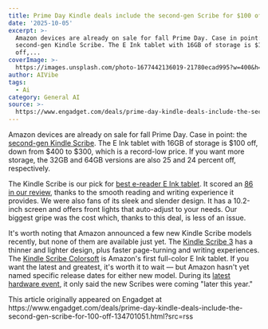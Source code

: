 ```yaml
---
title: Prime Day Kindle deals include the second-gen Scribe for $100 off
date: '2025-10-05'
excerpt: >-
  Amazon devices are already on sale for fall Prime Day. Case in point: the
  second-gen Kindle Scribe. The E Ink tablet with 16GB of storage is $100
  off,...
coverImage: >-
  https://images.unsplash.com/photo-1677442136019-21780ecad995?w=400&h=200&fit=crop&auto=format
author: AIVibe
tags:
  - Ai
category: General AI
source: >-
  https://www.engadget.com/deals/prime-day-kindle-deals-include-the-second-gen-scribe-for-100-off-134701051.html?src=rss
---
```

<p>Amazon devices are already on sale for fall Prime Day. Case in point: the <a data-i13n="elm:affiliate_link;sellerN:Amazon;elmt:;cpos:1;pos:1" href="https://shopping.yahoo.com/rdlw?merchantId=66ea567a-c987-4c2e-a2ff-02904efde6ea&amp;itemId=amazon_B0CZ9VFQ2P&amp;siteId=us-engadget&amp;pageId=1p-autolink&amp;contentUuid=1cd05003-3542-4316-b28e-5f3665e9aa97&amp;featureId=text-link&amp;merchantName=Amazon&amp;linkText=second-gen+Kindle+Scribe&amp;custData=eyJzb3VyY2VOYW1lIjoiV2ViLURlc2t0b3AtVmVyaXpvbiIsImxhbmRpbmdVcmwiOiJodHRwczovL3d3dy5hbWF6b24uY29tL2RwL0IwQ1o5VkZRMlA_dGFnPWdkZ3QwYy0yMCIsImNvbnRlbnRVdWlkIjoiMWNkMDUwMDMtMzU0Mi00MzE2LWIyOGUtNWYzNjY1ZTlhYTk3Iiwib3JpZ2luYWxVcmwiOiJodHRwczovL3d3dy5hbWF6b24uY29tL2RwL0IwQ1o5VkZRMlAiLCJkeW5hbWljQ2VudHJhbFRyYWNraW5nSWQiOnRydWUsInNpdGVJZCI6InVzLWVuZ2FkZ2V0IiwicGFnZUlkIjoiMXAtYXV0b2xpbmsiLCJmZWF0dXJlSWQiOiJ0ZXh0LWxpbmsifQ&amp;signature=AQAAAbW7QNIOUyfsIIS_tPgNm2umMsPkdRkByO7urxvIizVV&amp;gcReferrer=https%3A%2F%2Fwww.amazon.com%2Fdp%2FB0CZ9VFQ2P" class="rapid-with-clickid" data-original-link="https://www.amazon.com/dp/B0CZ9VFQ2P?th=1">second-gen Kindle Scribe</a>. The E Ink tablet with 16GB of storage is $100 off, down from $400 to $300, which is a record-low price. If you want more storage, the 32GB and 64GB versions are also 25 and 24 percent off, respectively.</p> 
<p>The Kindle Scribe is our pick for <a data-i13n="cpos:2;pos:1" href="https://www.engadget.com/mobile/tablets/best-e-ink-tablet-130037939.html">best e-reader E Ink tablet</a>. It scored an <a data-i13n="cpos:3;pos:1" href="https://www.engadget.com/mobile/tablets/kindle-scribe-2-review-in-progress-is-slightly-useful-ai-worth-the-extra-cash-140018638.html">86 in our review</a>, thanks to the smooth reading and writing experience it provides. We were also fans of its sleek and slender design. It has a 10.2-inch screen and offers front lights that auto-adjust to your needs. Our biggest gripe was the cost which, thanks to this deal, is less of an issue.</p> <span id="end-legacy-contents"></span> 
<p> <core-commerce id="54ba9a3e0d34402f87078af616fa57e3" data-type="product-list" data-original-url="https://www.amazon.com/dp/B0CZ9VFQ2P?th=1"></core-commerce></p> 
<p>It's worth noting that Amazon announced a few new Kindle Scribe models recently, but none of them are available just yet. The <a data-i13n="elm:affiliate_link;sellerN:Amazon;elmt:;cpos:4;pos:1" href="https://shopping.yahoo.com/rdlw?merchantId=66ea567a-c987-4c2e-a2ff-02904efde6ea&amp;itemId=amazon_B0FC1ZS9QZ&amp;siteId=us-engadget&amp;pageId=1p-autolink&amp;contentUuid=1cd05003-3542-4316-b28e-5f3665e9aa97&amp;featureId=text-link&amp;merchantName=Amazon&amp;linkText=Kindle+Scribe+3&amp;custData=eyJzb3VyY2VOYW1lIjoiV2ViLURlc2t0b3AtVmVyaXpvbiIsImxhbmRpbmdVcmwiOiJodHRwczovL3d3dy5hbWF6b24uY29tL2RwL0IwRkMxWlM5UVo_dGFnPWdkZ3QwYy0yMCIsImNvbnRlbnRVdWlkIjoiMWNkMDUwMDMtMzU0Mi00MzE2LWIyOGUtNWYzNjY1ZTlhYTk3Iiwib3JpZ2luYWxVcmwiOiJodHRwczovL3d3dy5hbWF6b24uY29tL2RwL0IwRkMxWlM5UVoiLCJkeW5hbWljQ2VudHJhbFRyYWNraW5nSWQiOnRydWUsInNpdGVJZCI6InVzLWVuZ2FkZ2V0IiwicGFnZUlkIjoiMXAtYXV0b2xpbmsiLCJmZWF0dXJlSWQiOiJ0ZXh0LWxpbmsifQ&amp;signature=AQAAAViCXK0UBNikc8e3-H-l9awXOFw7ssIZ9-yG9x6iYxJW&amp;gcReferrer=https%3A%2F%2Fwww.amazon.com%2Fdp%2FB0FC1ZS9QZ" class="rapid-with-clickid" data-original-link="https://www.amazon.com/dp/B0FC1ZS9QZ?ref_=amzdv_esc_bn_clk_211781237011_2-Kindle-ESC_d_B0FC1ZS9QZ_1&amp;th=1">Kindle Scribe 3</a> has a thinner and lighter design, plus faster page-turning and writing experiences. The <a data-i13n="elm:affiliate_link;sellerN:Amazon;elmt:;cpos:5;pos:1" href="https://shopping.yahoo.com/rdlw?merchantId=66ea567a-c987-4c2e-a2ff-02904efde6ea&amp;itemId=amazon_B0FC1WNVMX&amp;siteId=us-engadget&amp;pageId=1p-autolink&amp;contentUuid=1cd05003-3542-4316-b28e-5f3665e9aa97&amp;featureId=text-link&amp;merchantName=Amazon&amp;linkText=Kindle+Scribe+Colorsoft&amp;custData=eyJzb3VyY2VOYW1lIjoiV2ViLURlc2t0b3AtVmVyaXpvbiIsImxhbmRpbmdVcmwiOiJodHRwczovL3d3dy5hbWF6b24uY29tL2RwL0IwRkMxV05WTVg_dGFnPWdkZ3QwYy0yMCIsImNvbnRlbnRVdWlkIjoiMWNkMDUwMDMtMzU0Mi00MzE2LWIyOGUtNWYzNjY1ZTlhYTk3Iiwib3JpZ2luYWxVcmwiOiJodHRwczovL3d3dy5hbWF6b24uY29tL2RwL0IwRkMxV05WTVgiLCJkeW5hbWljQ2VudHJhbFRyYWNraW5nSWQiOnRydWUsInNpdGVJZCI6InVzLWVuZ2FkZ2V0IiwicGFnZUlkIjoiMXAtYXV0b2xpbmsiLCJmZWF0dXJlSWQiOiJ0ZXh0LWxpbmsifQ&amp;signature=AQAAAfMPjOn7o19A1A-AMG6njgWH8KuhNXBjdGXkjxBnm7cp&amp;gcReferrer=https%3A%2F%2Fwww.amazon.com%2Fdp%2FB0FC1WNVMX" class="rapid-with-clickid" data-original-link="https://www.amazon.com/dp/B0FC1WNVMX?ref_=MARS_NAVSTRIPE_desktop_sc&amp;th=1">Kindle Scribe Colorsoft</a> is Amazon's first full-color E Ink tablet. If you want the latest and greatest, it's worth it to wait — but Amazon hasn't yet named specific release dates for either new model. During its <a data-i13n="cpos:6;pos:1" href="https://www.engadget.com/home/everything-announced-at-amazons-fall-hardware-event-143557140.html">latest hardware event</a>, it only said the new Scribes were coming "later this year."</p>This article originally appeared on Engadget at https://www.engadget.com/deals/prime-day-kindle-deals-include-the-second-gen-scribe-for-100-off-134701051.html?src=rss
